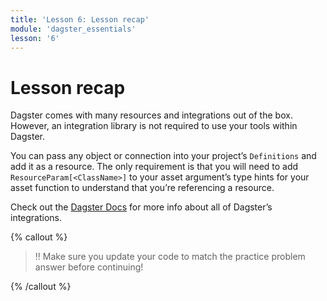 ```yaml
---
title: 'Lesson 6: Lesson recap'
module: 'dagster_essentials'
lesson: '6'
---
```


# Lesson recap

Dagster comes with many resources and integrations out of the box. However, an integration library is not required to use your tools within Dagster.

You can pass any object or connection into your project’s `Definitions` and add it as a resource. The only requirement is that you will need to add `ResourceParam[<ClassName>]` to your asset argument’s type hints for your asset function to understand that you’re referencing a resource.

Check out the [Dagster Docs](https://docs.dagster.io/integrations) for more info about all of Dagster’s integrations.

{% callout %}

> ‼️ Make sure you update your code to match the practice problem answer before continuing!

{% /callout %}
